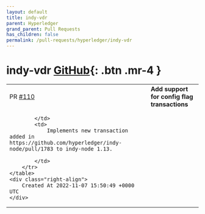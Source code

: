 ```yaml
---
layout: default
title: indy-vdr
parent: Hyperledger
grand_parent: Pull Requests
has_children: false
permalink: /pull-requests/hyperledger/indy-vdr
---
```


# indy-vdr <span class="fs-3 right-align">[GitHub](https://github.com/hyperledger/indy-vdr){: .btn .mr-4 }</span>


<div>
    <table>
        <tr>
            <td>
                PR <a href="https://github.com/hyperledger/indy-vdr/pull/110" class=".btn">#110</a>
            </td>
            <td>
                <b>
                    Add support for config flag transactions
                </b>
            </td>
        </tr>
        <tr>
            <td>
                
            </td>
            <td>
                Implements new transaction added in https://github.com/hyperledger/indy-node/pull/1783 to indy-node 1.13.

            </td>
        </tr>
    </table>
    <div class="right-align">
        Created At 2022-11-07 15:50:49 +0000 UTC
    </div>
</div>

